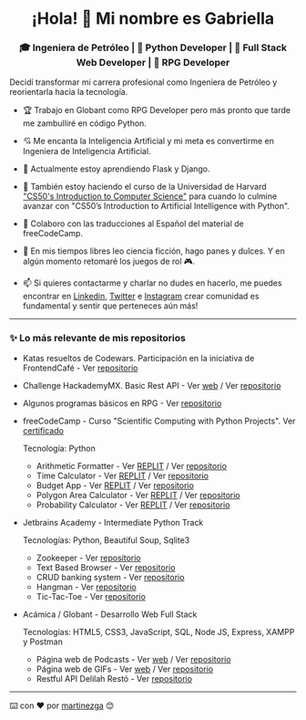 <h1 align="center"> ¡Hola! 👋 Mi nombre es Gabriella </h1>

<h3 align="center"> 🎓 Ingeniera de Petróleo | 🐍 Python Developer | 🦄 Full Stack Web Developer | 👾 RPG Developer </h3>

Decidí transformar mi carrera profesional como Ingeniera de Petróleo y reorientarla hacia la tecnología. 

- 🏆 Trabajo en Globant como RPG Developer pero más pronto que tarde me zambulliré en código Python.

- 💘 Me encanta la Inteligencia Artificial y mi meta es convertirme en Ingeniera de Inteligencia Artificial.

- 🌱 Actualmente estoy aprendiendo Flask y Django.

- 🔭 También estoy haciendo el curso de la Universidad de Harvard ["CS50's Introduction to Computer Science"](https://cs50.harvard.edu) para cuando lo culmine avanzar con "CS50’s Introduction to Artificial Intelligence with Python".

- 📖 Colaboro con las traducciones al Español del material de freeCodeCamp.

- 🍞 En mis tiempos libres leo ciencia ficción, hago panes y dulces. Y en algún momento retomaré los juegos de rol 🎮.

- 📫 Si quieres contactarme y charlar no dudes en hacerlo, me puedes encontrar en [Linkedin](https://www.linkedin.com/in/gabriella-martinez-viloria), [Twitter](https://twitter.com/martinezgapro) e [Instagram](https://www.instagram.com/martinezgapro) crear comunidad es fundamental y sentir que perteneces aún más!

---

### ✨ Lo más relevante de mis repositorios

- Katas resueltos de Codewars. Participación en la iniciativa de FrontendCafé - Ver [repositorio](https://github.com/martinezga/py-study-group/tree/main/ejercicios/CodeWars/Gabriella-Martinez)

- Challenge HackademyMX. Basic Rest API - Ver [web](https://martinezga.github.io/challenge-basic-rest-api/) / Ver [repositorio](https://github.com/martinezga/challenge-basic-rest-api)

- Algunos programas básicos en RPG - Ver [repositorio](https://github.com/martinezga/ibm-rpg-programs)

- freeCodeCamp - Curso "Scientific Computing with Python Projects". Ver [certificado](https://freecodecamp.org/certification/martinezga/scientific-computing-with-python-v7)

  Tecnología: Python

  - Arithmetic Formatter - Ver [REPLIT](https://repl.it/@martinezga/freecodecamp-arithmetic-formatter) / Ver [repositorio](https://github.com/martinezga/freecodecamp-arithmetic-formatter)
  - Time Calculator - Ver [REPLIT](https://repl.it/@martinezga/freecodecamp-time-calculator) / Ver [repositorio](https://github.com/martinezga/freecodecamp-time-calculator)
  - Budget App - Ver [REPLIT](https://repl.it/@martinezga/freecodecamp-budget-app) / Ver [repositorio](https://github.com/martinezga/freecodecamp-budget-app)
  - Polygon Area Calculator - Ver [REPLIT](https://replit.com/@martinezga/freecodecamp-polygon-area-calculator) / Ver [repositorio](https://github.com/martinezga/freecodecamp-polygon-area-calculator)
  - Probability Calculator - Ver [REPLIT](https://replit.com/@martinezga/freecodecamp-probability-calculator) / Ver [repositorio](https://github.com/martinezga/freecodecamp-probability-calculator)

- Jetbrains Academy - Intermediate Python Track

    Tecnologías: Python, Beautiful Soup, Sqlite3
  - Zookeeper - Ver [repositorio](https://github.com/martinezga/jetbrains-academy-zookeeper)
  - Text Based Browser - Ver [repositorio](https://github.com/martinezga/jetbrains-academy-Text-Based-Browser)
  - CRUD banking system - Ver [repositorio](https://github.com/martinezga/jetbrains-academy-simple-banking-system)
  - Hangman - Ver [repositorio](https://github.com/martinezga/jetbrains-academy-hangman)
  - Tic-Tac-Toe - Ver [repositorio](https://github.com/martinezga/jetbrains-academy-tictactoe)

- Acámica / Globant - Desarrollo Web Full Stack

    Tecnologías: HTML5, CSS3, JavaScript, SQL, Node JS, Express, XAMPP y Postman
  - Página web de Podcasts - Ver [web](https://martinezga.github.io/podcast/) / Ver [repositorio](https://github.com/martinezga/podcast)
  - Página web de GIFs - Ver [web](https://martinezga.github.io/gifos-web/) / Ver [repositorio](https://github.com/martinezga/gifos-web)
  - Restful API Delilah Restó - Ver [repositorio](https://github.com/martinezga/my-First-API)

---

⌨️ con ❤️ por [martinezga](https://github.com/martinezga) 😊

<!--
**martinezga/martinezga** is a ✨ _special_ ✨ repository because its `README.md` (this file) appears on your GitHub profile.

Here are some ideas to get you started:

- 🔭 I’m currently working on ...
- 🌱 I’m currently learning ...
- 👯 I’m looking to collaborate on ...
- 🤔 I’m looking for help with ...
- 💬 Ask me about ...
- 📫 How to reach me: ...
- 😄 Pronouns: ...
- ⚡ Fun fact: ...
-->
